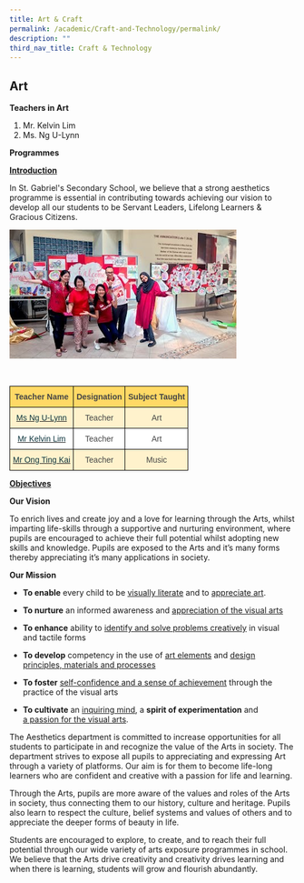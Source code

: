 ```yaml
---
title: Art & Craft
permalink: /academic/Craft-and-Technology/permalink/
description: ""
third_nav_title: Craft & Technology
---
```

## Art 

**Teachers in Art**

1.  Mr. Kelvin Lim
2.  Ms. Ng U-Lynn

 
**Programmes**  

**<u>Introduction</u>**

  

In St. Gabriel's Secondary School, we believe that a strong aesthetics programme is essential in contributing towards achieving our vision to develop all our students to be Servant Leaders, Lifelong Learners & Gracious Citizens.

![](/images/Art.jpeg)

<br>

<style type="text/css">
.tg  {border-collapse:collapse;border-spacing:0;}
.tg td{border-color:black;border-style:solid;border-width:1px;font-family:Arial, sans-serif;font-size:14px;
  overflow:hidden;padding:10px 5px;word-break:normal;}
.tg th{border-color:black;border-style:solid;border-width:1px;font-family:Arial, sans-serif;font-size:14px;
  font-weight:normal;overflow:hidden;padding:10px 5px;word-break:normal;}
.tg .tg-nrwt{background-color:#FFF2CC;color:#454545;text-align:center;vertical-align:middle}
.tg .tg-ncov{background-color:#FFF;color:#454545;text-align:center;vertical-align:middle}
.tg .tg-vz81{background-color:#FFF2CC;color:#0C343D;text-align:center;vertical-align:top}
.tg .tg-zrdr{background-color:#FFF;color:#0C343D;text-align:center;vertical-align:top}
.tg .tg-j8h3{background-color:#FFD966;color:#454545;font-weight:bold;text-align:center;vertical-align:top}
</style>
<table class="tg">
<thead>
  <tr>
    <th class="tg-j8h3">Teacher Name</th>
    <th class="tg-j8h3">Designation<br></th>
    <th class="tg-j8h3">Subject Taught<br></th>
  </tr>
</thead>
<tbody>
  <tr>
    <td class="tg-vz81"><a href="mailto:ng_u-lynn@moe.edu.sg"><span style="text-decoration:none;color:#0C343D">Ms Ng U-Lynn</span></a><br></td>
    <td class="tg-nrwt"><span style="background-color:#FFF2CC">Teacher</span><br></td>
    <td class="tg-nrwt"><span style="background-color:#FFF2CC">Art</span></td>
  </tr>
  <tr>
    <td class="tg-zrdr"><a href="mailto:lim_fung_chee@moe.edu.sg"><span style="text-decoration:none;color:#0C343D">Mr Kelvin Lim</span></a></td>
    <td class="tg-ncov">Teacher<br></td>
    <td class="tg-ncov">Art<br></td>
  </tr>
  <tr>
    <td class="tg-vz81"><a href="mailto:ong_ting_kai@moe.edu.sg"><span style="text-decoration:none;color:#0C343D">Mr Ong Ting Kai</span></a></td>
    <td class="tg-nrwt"><span style="background-color:#FFF2CC">Teacher</span><br></td>
    <td class="tg-nrwt"><span style="background-color:#FFF2CC">Music</span></td>
  </tr>
</tbody>
</table>

**<u>Objectives</u>**

**Our Vision**

  

To enrich lives and create joy and a love for learning through the Arts, whilst imparting life-skills through a supportive and nurturing environment, where pupils are encouraged to achieve their full potential whilst adopting new skills and knowledge. Pupils are exposed to the Arts and it’s many forms thereby appreciating it’s many applications in society.

  

**Our Mission**

  

*   **To enable** every child to be <u>visually literate</u> and to <u>appreciate art</u>.

*   **To nurture** an informed awareness and <u>appreciation of the visual arts</u>

*   **To enhance** ability to <u>identify and solve problems creatively</u> in visual and tactile forms
*   **To develop** competency in the use of <u>art elements</u> and <u>design principles, materials and processes</u>

*   **To foster** <u>self-confidence and a sense of achievement</u> through the practice of the visual arts

*   **To cultivate** an <u>inquiring mind</u>, a **spirit of experimentation** and <u>a passion for the visual arts</u>.

  

The Aesthetics department is committed to increase opportunities for all students to participate in and recognize the value of the Arts in society. The department strives to expose all pupils to appreciating and expressing Art through a variety of platforms. Our aim is for them to become life-long learners who are confident and creative with a passion for life and learning.

  

Through the Arts, pupils are more aware of the values and roles of the Arts in society, thus connecting them to our history, culture and heritage. Pupils also learn to respect the culture, belief systems and values of others and to appreciate the deeper forms of beauty in life.

  

Students are encouraged to explore, to create, and to reach their full potential through our wide variety of arts exposure programmes in school. We believe that the Arts drive creativity and creativity drives learning and when there is learning, students will grow and flourish abundantly.